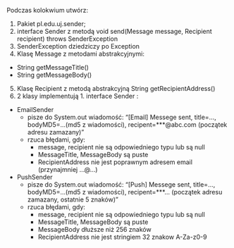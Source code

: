 Podczas kolokwium utwórz: 
1. Pakiet pl.edu.uj.sender;
2. interface Sender z metodą void send(Message message, Recipient recipient) throws SenderException
3. SenderException dziedziczy po Exception 
4. Klasę Message z metodami abstrakcyjnymi: 
  * String getMessageTitle()
  * String getMessageBody()
5. Klasę Recipient z metodą abstrakcyjną String getRecipientAddress()
6. 2 klasy implementują 1. interface Sender :  
  * EmailSender
    * pisze do System.out wiadomość: “[Email] Messege sent, title=..., bodyMD5=...(md5 z wiadomości), recipent=***@abc.com (początek adresu zamazany)”
    * rzuca błędami, gdy:
      * message, recipient nie są odpowiedniego typu lub są null
      * MessageTitle, MessageBody są puste
      * RecipientAddress nie jest poprawnym adresem email (przynajmniej …@...)
  * PushSender
    * pisze do System.out wiadomość: “[Push] Messege sent, title=..., bodyMD5=...(md5 z wiadomości), recipent=***... (początek adresu zamazany, ostatnie 5 znaków)”
    * rzuca błędami, gdy:
      * message, recipient nie są odpowiedniego typu lub są null
      * MessageTitle, MessageBody są puste
      * MessageBody dłuższe niż 256 znaków
      * RecipientAddress nie jest stringiem 32 znakow A-Za-z0-9
